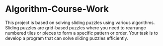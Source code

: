 # Algorithm-Course-Work
This project is based on solving sliding puzzles using various algorithms. Sliding puzzles are grid-based puzzles where you need to rearrange numbered tiles or pieces to form a specific pattern or order. Your task is to develop a program that can solve sliding puzzles efficiently.
